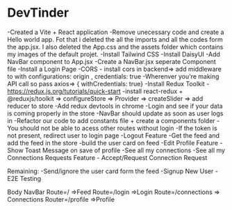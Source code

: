 # DevTinder

-Created a Vite + React application
-Remove unecessary code and create a Hello world app. Fot that i deleted the all the imports and all the codes form the app.jsx. I also deleted the App.css and the assets folder which contains my images of the default projet.
-Install Tailwind CSS
-Install DaisyUI
-Add NavBar component to App.jsx
-Create a NavBar.jsx seperate Component file
-Install a Login Page
-CORS - install cors in backend=> add middleware to with configurations: origin , credentials: true
-Wherenver you're making API call so pass axios=> { withCredentials: true}
-Install Redux Toolkit - https://redux.js.org/tutorials/quick-start
-install react-redux + @reduxjs/toolkit => configureStore => Provider => createSlider => add reducer to store
-Add redux devtools in chrome
-Login and see if your data is coming properly in the store
-NavBar should update as soon as user logs in
-Refactor our code to add constants file + create a components folder
-You should not be able to acess other routes without login
-If the token is not present, redirect user to login page
-Logout Feature
-Get the feed and add the feed in the store
-build the user card on feed
-Edit Profile Feature
-Show Toast Message on save of profile
-See all my connections
-See all my Connections Requests
Feature - Accept/Request Connection Request

Remaining:
-Send/ignore the user card form the feed
-Signup New User
-E2E Testing

Body
NavBar
Route=/ =>Feed
Route=/login =>Login
Route=/connections => Connections
Router=/profile =>Profile
